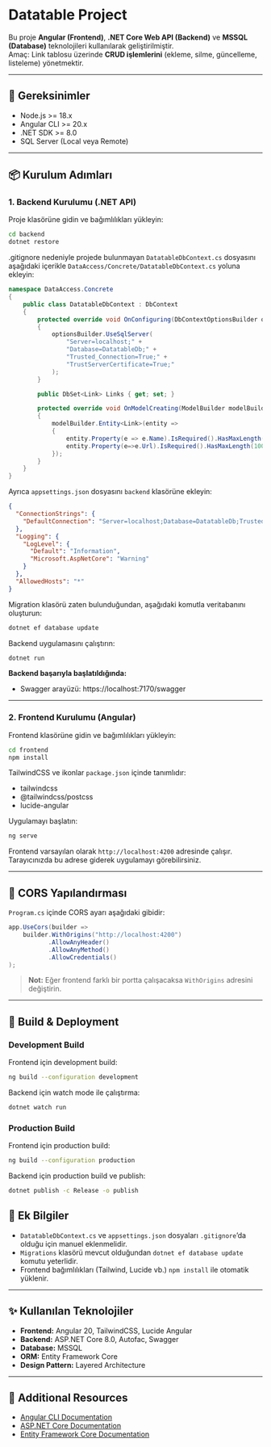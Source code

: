 # Datatable Project

Bu proje **Angular (Frontend)**, **.NET Core Web API (Backend)** ve **MSSQL (Database)** teknolojileri kullanılarak geliştirilmiştir.  
Amaç: Link tablosu üzerinde **CRUD işlemlerini** (ekleme, silme, güncelleme, listeleme) yönetmektir.

---

## 🚀 Gereksinimler

- Node.js >= 18.x  
- Angular CLI >= 20.x  
- .NET SDK >= 8.0  
- SQL Server (Local veya Remote)

---

## 📦 Kurulum Adımları

### 1. Backend Kurulumu (.NET API)

Proje klasörüne gidin ve bağımlılıkları yükleyin:

```bash
cd backend
dotnet restore
```

.gitignore nedeniyle projede bulunmayan `DatatableDbContext.cs` dosyasını aşağıdaki içerikle `DataAccess/Concrete/DatatableDbContext.cs` yoluna ekleyin:

```csharp
namespace DataAccess.Concrete
{
    public class DatatableDbContext : DbContext
    {
        protected override void OnConfiguring(DbContextOptionsBuilder optionsBuilder)
        {
            optionsBuilder.UseSqlServer(
                "Server=localhost;" +
                "Database=DatatableDb;" +
                "Trusted_Connection=True;" +
                "TrustServerCertificate=True;"
            );
        }

        public DbSet<Link> Links { get; set; }

        protected override void OnModelCreating(ModelBuilder modelBuilder)
        {
            modelBuilder.Entity<Link>(entity =>
            {
                entity.Property(e => e.Name).IsRequired().HasMaxLength(100);
                entity.Property(e=>e.Url).IsRequired().HasMaxLength(100);
            });
        }
    }
}
```

Ayrıca `appsettings.json` dosyasını `backend` klasörüne ekleyin:

```json
{
  "ConnectionStrings": {
    "DefaultConnection": "Server=localhost;Database=DatatableDb;Trusted_Connection=True;TrustServerCertificate=True;"
  },
  "Logging": {
    "LogLevel": {
      "Default": "Information",
      "Microsoft.AspNetCore": "Warning"
    }
  },
  "AllowedHosts": "*"
}
```

Migration klasörü zaten bulunduğundan, aşağıdaki komutla veritabanını oluşturun:

```bash
dotnet ef database update
```

Backend uygulamasını çalıştırın:

```bash
dotnet run
```

**Backend başarıyla başlatıldığında:**

- Swagger arayüzü: https://localhost:7170/swagger

---

### 2. Frontend Kurulumu (Angular)

Frontend klasörüne gidin ve bağımlılıkları yükleyin:

```bash
cd frontend
npm install
```

TailwindCSS ve ikonlar `package.json` içinde tanımlıdır:

- tailwindcss  
- @tailwindcss/postcss  
- lucide-angular  

Uygulamayı başlatın:

```bash
ng serve
```

Frontend varsayılan olarak `http://localhost:4200` adresinde çalışır.  
Tarayıcınızda bu adrese giderek uygulamayı görebilirsiniz.

---

## 🔗 CORS Yapılandırması

`Program.cs` içinde CORS ayarı aşağıdaki gibidir:

```csharp
app.UseCors(builder =>
    builder.WithOrigins("http://localhost:4200")
           .AllowAnyHeader()
           .AllowAnyMethod()
           .AllowCredentials()
);
```

> **Not:** Eğer frontend farklı bir portta çalışacaksa `WithOrigins` adresini değiştirin.

---

## 🧱 Build & Deployment

### Development Build

Frontend için development build:

```bash
ng build --configuration development
```

Backend için watch mode ile çalıştırma:

```bash
dotnet watch run
```

### Production Build

Frontend için production build:

```bash
ng build --configuration production
```

Backend için production build ve publish:

```bash
dotnet publish -c Release -o publish
```

## 🧠 Ek Bilgiler

- `DatatableDbContext.cs` ve `appsettings.json` dosyaları `.gitignore`’da olduğu için manuel eklenmelidir.  
- `Migrations` klasörü mevcut olduğundan `dotnet ef database update` komutu yeterlidir.  
- Frontend bağımlılıkları (Tailwind, Lucide vb.) `npm install` ile otomatik yüklenir.

---

## ✨ Kullanılan Teknolojiler

- **Frontend:** Angular 20, TailwindCSS, Lucide Angular  
- **Backend:** ASP.NET Core 8.0, Autofac, Swagger  
- **Database:** MSSQL  
- **ORM:** Entity Framework Core  
- **Design Pattern:** Layered Architecture

---

## 📝 Additional Resources

- [Angular CLI Documentation](https://angular.io/cli)  
- [ASP.NET Core Documentation](https://learn.microsoft.com/aspnet/core)  
- [Entity Framework Core Documentation](https://learn.microsoft.com/ef/core)